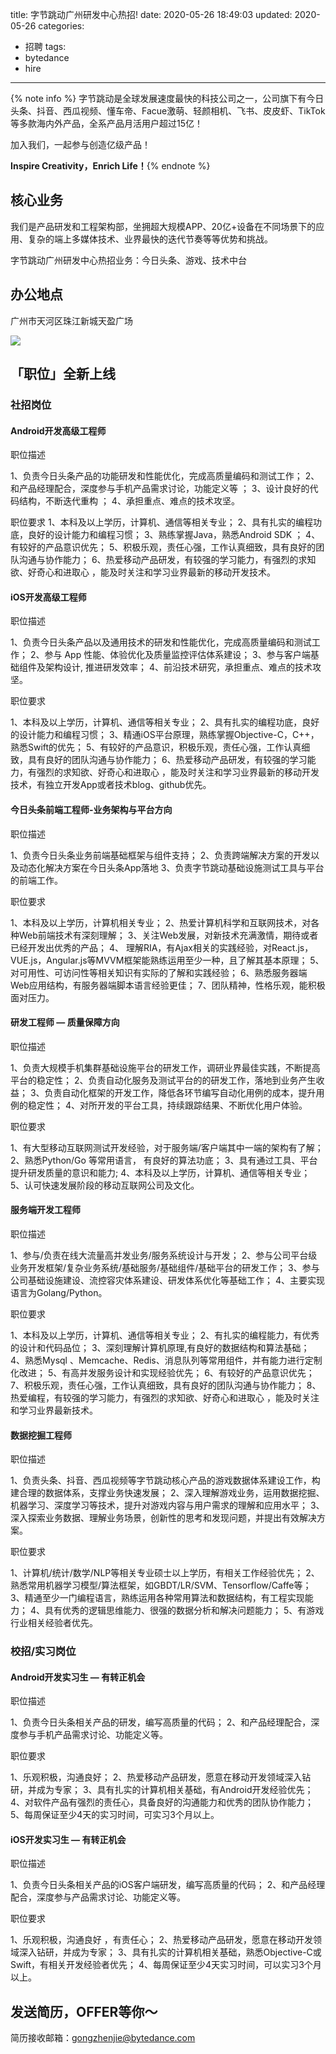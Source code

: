 title: 字节跳动广州研发中心热招!
date: 2020-05-26 18:49:03
updated: 2020-05-26
categories:
- 招聘
tags:
- bytedance
- hire

---

{% note info %} 字节跳动是全球发展速度最快的科技公司之一，公司旗下有今日头条、抖音、西瓜视频、懂车帝、Facue激萌、轻颜相机、飞书、皮皮虾、TikTok等多款海内外产品，全系产品月活用户超过15亿！

加入我们，一起参与创造亿级产品！

**Inspire Creativity，Enrich Life！**{% endnote %}


<!-- more -->

## 核心业务

我们是产品研发和工程架构部，坐拥超大规模APP、20亿+设备在不同场景下的应用、复杂的端上多媒体技术、业界最快的迭代节奏等等优势和挑战。

字节跳动广州研发中心热招业务：今日头条、游戏、技术中台

## 办公地点

广州市天河区珠江新城天盈广场

![](/img/bytedance_guangzhou_recruitment-3.png)

## 「职位」全新上线

### 社招岗位

#### Android开发高级工程师

职位描述

1、负责今日头条产品的功能研发和性能优化，完成高质量编码和测试工作；
2、和产品经理配合，深度参与手机产品需求讨论，功能定义等 ；
3、设计良好的代码结构，不断迭代重构 ；
4、承担重点、难点的技术攻坚。

职位要求
1、本科及以上学历，计算机、通信等相关专业；
2、具有扎实的编程功底，良好的设计能力和编程习惯；
3、熟练掌握Java，熟悉Android SDK ；
4、有较好的产品意识优先；
5、积极乐观，责任心强，工作认真细致，具有良好的团队沟通与协作能力；
6、热爱移动产品研发，有较强的学习能力，有强烈的求知欲、好奇心和进取心 ，能及时关注和学习业界最新的移动开发技术。

#### iOS开发高级工程师

职位描述

1、负责今日头条产品以及通用技术的研发和性能优化，完成高质量编码和测试工作；
2、参与 App 性能、体验优化及质量监控评估体系建设；
3、参与客户端基础组件及架构设计, 推进研发效率；
4、前沿技术研究，承担重点、难点的技术攻坚。

职位要求

1、本科及以上学历，计算机、通信等相关专业；
2、具有扎实的编程功底，良好的设计能力和编程习惯；
3、精通iOS平台原理，熟练掌握Objective-C，C++，熟悉Swift的优先；
5、有较好的产品意识，积极乐观，责任心强，工作认真细致，具有良好的团队沟通与协作能力；
6、热爱移动产品研发，有较强的学习能力，有强烈的求知欲、好奇心和进取心 ，能及时关注和学习业界最新的移动开发技术，有独立开发App或者技术blog、github优先。

#### 今日头条前端工程师-业务架构与平台方向

职位描述

1、负责今日头条业务前端基础框架与组件支持；
2、负责跨端解决方案的开发以及动态化解决方案在今日头条App落地
3、负责字节跳动基础设施测试工具与平台的前端工作。

职位要求

1、本科及以上学历，计算机相关专业；
2、热爱计算机科学和互联网技术，对各种Web前端技术有深刻理解；
3、关注Web发展，对新技术充满激情，期待或者已经开发出优秀的产品；
4、 理解RIA，有Ajax相关的实践经验，对React.js，VUE.js，Angular.js等MVVM框架能熟练运用至少一种，且了解其基本原理；
5、对可用性、可访问性等相关知识有实际的了解和实践经验；
6、熟悉服务器端Web应用结构，有服务器端脚本语言经验更佳；
7、团队精神，性格乐观，能积极面对压力。

#### 研发工程师 — 质量保障方向

职位描述

1、负责大规模手机集群基础设施平台的研发工作，调研业界最佳实践，不断提高平台的稳定性；
2、负责自动化服务及测试平台的的研发工作，落地到业务产生收益；
3、负责自动化框架的开发工作，降低各环节编写自动化用例的成本，提升用例的稳定性；
4、对所开发的平台工具，持续跟踪结果、不断优化用户体验。

职位要求

1、有大型移动互联网测试开发经验，对于服务端/客户端其中一端的架构有了解；
2、熟悉Python/Go 等常用语言， 有良好的算法功底；
3、具有通过工具、平台提升研发质量的意识和能力;
4、本科及以上学历，计算机、通信等相关专业；
5、认可快速发展阶段的移动互联网公司及文化。

#### 服务端开发工程师

职位描述

1、参与/负责在线大流量高并发业务/服务系统设计与开发；
2、参与公司平台级业务开发框架/复杂业务系统/基础服务/基础组件/基础平台的研发工作；
3、参与公司基础设施建设、流控容灾体系建设、研发体系优化等基础工作；
4、主要实现语言为Golang/Python。

职位要求

1、本科及以上学历，计算机、通信等相关专业；
2、有扎实的编程能力，有优秀的设计和代码品位；
3、深刻理解计算机原理,有良好的数据结构和算法基础；
4、熟悉Mysql 、Memcache、Redis、消息队列等常用组件，并有能力进行定制化改进；
5、有高并发服务设计和实现经验优先；
6、有较好的产品意识优先；
7、积极乐观，责任心强，工作认真细致，具有良好的团队沟通与协作能力；
8、热爱编程，有较强的学习能力，有强烈的求知欲、好奇心和进取心 ，能及时关注和学习业界最新技术。

#### 数据挖掘工程师

职位描述

1、负责头条、抖音、西瓜视频等字节跳动核心产品的游戏数据体系建设工作，构建合理的数据体系，支撑业务快速发展；
2、深入理解游戏业务，运用数据挖掘、机器学习、深度学习等技术，提升对游戏内容与用户需求的理解和应用水平；
3、深入探索业务数据、理解业务场景，创新性的思考和发现问题，并提出有效解决方案。

职位要求

1、计算机/统计/数学/NLP等相关专业硕士以上学历，有相关工作经验优先；
2、熟悉常用机器学习模型/算法框架，如GBDT/LR/SVM、Tensorflow/Caffe等；
3、精通至少一门编程语言，熟练运用各种常用算法和数据结构，有工程实现能力；
4、具有优秀的逻辑思维能力、很强的数据分析和解决问题能力；
5、有游戏行业相关经验者优先。

### 校招/实习岗位

#### Android开发实习生 — 有转正机会

职位描述

1、负责今日头条相关产品的研发，编写高质量的代码；
2、和产品经理配合，深度参与手机产品需求讨论、功能定义等。

职位要求

1、乐观积极，沟通良好；
2、热爱移动产品研发，愿意在移动开发领域深入钻研，并成为专家；
3、具有扎实的计算机相关基础，有Android开发经验优先；
4、对软件产品有强烈的责任心，具备良好的沟通能力和优秀的团队协作能力；
5、每周保证至少4天的实习时间，可实习3个月以上。

#### iOS开发实习生 — 有转正机会

职位描述

1、负责今日头条相关产品的iOS客户端研发，编写高质量的代码；
2、和产品经理配合，深度参与产品需求讨论、功能定义等。

职位要求

1、乐观积极，沟通良好 ，有责任心；
2、热爱移动产品研发，愿意在移动开发领域深入钻研，并成为专家；
3、具有扎实的计算机相关基础，熟悉Objective-C或Swift，有相关开发经验者优先；
4、每周保证至少4天实习时间，可以实习3个月以上。

## 发送简历，OFFER等你～

简历接收邮箱：gongzhenjie@bytedance.com
